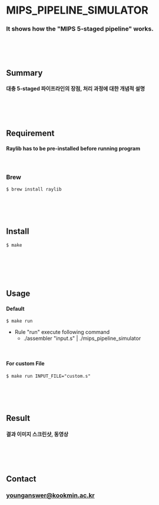 # MIPS_PIPELINE_SIMULATOR
### It shows how the "MIPS 5-staged pipeline" works.
<br/><br/><br/>

## Summary
#### 대충 5-staged 파이프라인의 장점, 처리 과정에 대한 개념적 설명
<br/><br/><br/>

## Requirement
#### Raylib has to be pre-installed before running program
<br/>

### Brew
	$ brew install raylib
<br/><br/><br/>

## Install
	$ make
<br/><br/><br/><br/>

## Usage
#### Default
	$ make run
* Rule "run" execute following command
	* ./assembler "input.s" | ./mips_pipeline_simulator
<br/>

#### For custom File
	$ make run INPUT_FILE="custom.s"
<br/><br/><br/>

## Result
#### 결과 이미지 스크린샷, 동영상
<br/><br/><br/>

## Contact
### younganswer@kookmin.ac.kr